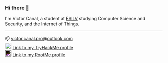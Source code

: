 ### Hi there 👋
I'm Victor Canal, a student at [ESILV](https://www.esilv.fr "ESILV's website") studying Computer Science and Security, and the Internet of Things.
***
📫 [victor.canal.pro@outlook.com](mailto:victor.canal.pro@outlook.com) <br>
<img src="https://assets.tryhackme.com/img/favicon.png" height="20" width="20"> [Link to my TryHackMe profile](https://tryhackme.com/p/vixa) <br>
<img src="https://www.root-me.org/IMG/siteon0.svg?1574327304" style="filter: invert(1);" height="20" width="20"> [Link to my RootMe profile](https://www.root-me.org/victorcanal)
<!--
**victorcanal/victorcanal** is a ✨ _special_ ✨ repository because its `README.md` (this file) appears on your GitHub profile.

Here are some ideas to get you started:

- 🔭 I’m currently working on ...
- 🌱 I’m currently learning ...
- 👯 I’m looking to collaborate on ...
- 🤔 I’m looking for help with ...
- 💬 Ask me about ...
- 📫 How to reach me: ...
- 😄 Pronouns: ...
- ⚡ Fun fact: ...
-->
